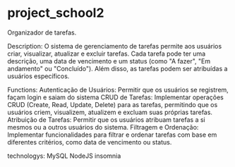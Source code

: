 # project_school2

Organizador de tarefas.

Description: O sistema de gerenciamento de tarefas permite aos usuários criar, visualizar, atualizar e excluir tarefas. Cada tarefa pode ter uma descrição, uma data de vencimento e um status (como "A fazer", "Em andamento" ou "Concluído"). Além disso, as tarefas podem ser atribuídas a usuários específicos.  

Functions: Autenticação de Usuários: Permitir que os usuários se registrem, façam login e saiam do sistema
CRUD de Tarefas: Implementar operações CRUD (Create, Read, Update, Delete) para as tarefas, permitindo que os usuários criem, visualizem, atualizem e excluam suas próprias tarefas.
Atribuição de Tarefas: Permitir que os usuários atribuam tarefas a si mesmos ou a outros usuários do sistema.
Filtragem e Ordenação: Implementar funcionalidades para filtrar e ordenar tarefas com base em diferentes critérios, como data de vencimento ou status. 

technologys:
MySQL
NodeJS
insomnia
